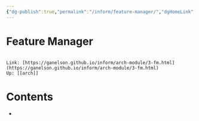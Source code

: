 ```yaml
---
{"dg-publish":true,"permalink":"/inform/feature-manager/","dgHomeLink":true,"dgPassFrontmatter":false}
---
```


# Feature Manager
```ad-info

Link: [https://ganelson.github.io/inform/arch-module/3-fm.html](https://ganelson.github.io/inform/arch-module/3-fm.html)
Up: [[arch]]
```

# Contents
- 